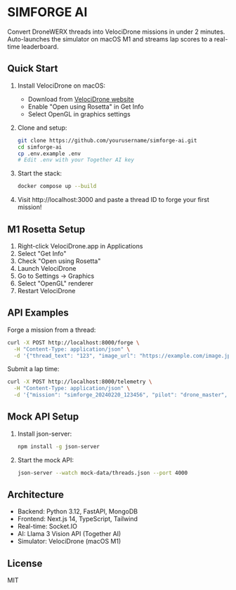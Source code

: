 # SIMFORGE AI

Convert DroneWERX threads into VelociDrone missions in under 2 minutes. Auto-launches the simulator on macOS M1 and streams lap scores to a real-time leaderboard.

## Quick Start

1. Install VelociDrone on macOS:
   - Download from [VelociDrone website](https://www.velocidrone.com/)
   - Enable "Open using Rosetta" in Get Info
   - Select OpenGL in graphics settings

2. Clone and setup:
   ```bash
   git clone https://github.com/yourusername/simforge-ai.git
   cd simforge-ai
   cp .env.example .env
   # Edit .env with your Together AI key
   ```

3. Start the stack:
   ```bash
   docker compose up --build
   ```

4. Visit http://localhost:3000 and paste a thread ID to forge your first mission!

## M1 Rosetta Setup

1. Right-click VelociDrone.app in Applications
2. Select "Get Info"
3. Check "Open using Rosetta"
4. Launch VelociDrone
5. Go to Settings → Graphics
6. Select "OpenGL" renderer
7. Restart VelociDrone

## API Examples

Forge a mission from a thread:
```bash
curl -X POST http://localhost:8000/forge \
  -H "Content-Type: application/json" \
  -d '{"thread_text": "123", "image_url": "https://example.com/image.jpg"}'
```

Submit a lap time:
```bash
curl -X POST http://localhost:8000/telemetry \
  -H "Content-Type: application/json" \
  -d '{"mission": "simforge_20240220_123456", "pilot": "drone_master", "lap_time_sec": 45.2}'
```

## Mock API Setup

1. Install json-server:
   ```bash
   npm install -g json-server
   ```

2. Start the mock API:
   ```bash
   json-server --watch mock-data/threads.json --port 4000
   ```

## Architecture

- Backend: Python 3.12, FastAPI, MongoDB
- Frontend: Next.js 14, TypeScript, Tailwind
- Real-time: Socket.IO
- AI: Llama 3 Vision API (Together AI)
- Simulator: VelociDrone (macOS M1)

## License

MIT
